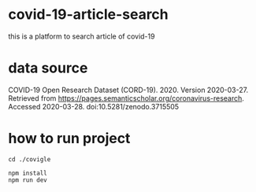 # covid-19-article-search
this is a platform to search article of covid-19


# data source
COVID-19 Open Research Dataset (CORD-19). 2020. Version 2020-03-27. Retrieved from https://pages.semanticscholar.org/coronavirus-research. Accessed 2020-03-28. doi:10.5281/zenodo.3715505


# how to run project
```sh: 
cd ./covigle

npm install
npm run dev
```